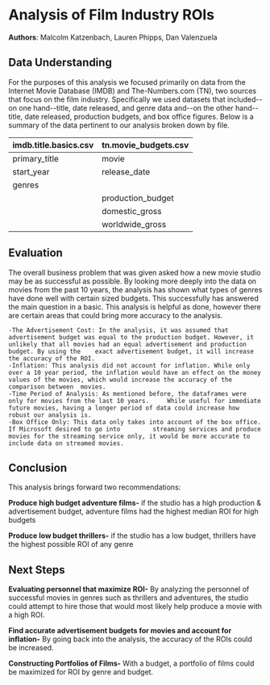 # Analysis of Film Industry ROIs
**Authors**: Malcolm Katzenbach, Lauren Phipps, Dan Valenzuela

## Data Understanding
For the purposes of this analysis we focused primarily on data from the Internet Movie Database (IMDB) and The-Numbers.com (TN), two sources that focus on the film industry. Specifically we used datasets that included--on one hand--title, date released, and genre data and--on the other hand--title, date released, production budgets, and box office figures. Below is a summary of the data pertinent to our analysis broken down by file. 

| imdb.title.basics.csv | tn.movie_budgets.csv |
| --- | --- |
| primary_title | movie |
| start_year | release_date |
| genres |  |
|  | production_budget |
|  | domestic_gross |
|  | worldwide_gross |


## Evaluation 

The overall business problem that was given asked how a new movie studio may be as successful as possible. By looking more deeply into the data on movies from the past 10 years, the analysis has shown what types of genres have done well with certain sized budgets. This successfully has answered the main question in a basic. This analysis is helpful as done, however there are certain areas that could bring more accuracy to the analysis. 

    -The Advertisement Cost: In the analysis, it was assumed that advertisement budget was equal to the production budget. However, it unlikely that all movies had an equal advertisement and production budget. By using the    exact advertisement budget, it will increase the accuracy of the ROI.
    -Inflation: This analysis did not account for inflation. While only over a 10 year period, the inflation would have an effect on the money values of the movies, which would increase the accuracy of the comparison between  movies.
    -Time Period of Analysis: As mentioned before, the dataframes were only for movies from the last 10 years.     While useful for immediate future movies, having a longer period of data could increase how robust our analysis is.
    -Box Office Only: This data only takes into account of the box office. If Microsoft desired to go into         streaming services and produce movies for the streaming service only, it would be more accurate to include data on streamed movies.
    
    
## Conclusion

This analysis brings forward two recommendations:

**Produce high budget adventure films-** if the studio has a high production & advertisement budget, adventure films had the highest median ROI for high budgets

**Produce low budget thrillers-** if the studio has a low budget, thrillers have the highest possible ROI of any genre


## Next Steps

**Evaluating personnel that maximize ROI-** By analyzing the personnel of successful movies in genres such as thrillers and adventures, the studio could attempt to hire those that would most likely help produce a movie with a high ROI.

**Find accurate advertisement budgets for movies and account for inflation-** By going back into the analysis, the accuracy of the ROIs could be increased.

**Constructing Portfolios of Films-** With a budget, a portfolio of films could be maximized for ROI by genre and budget.

